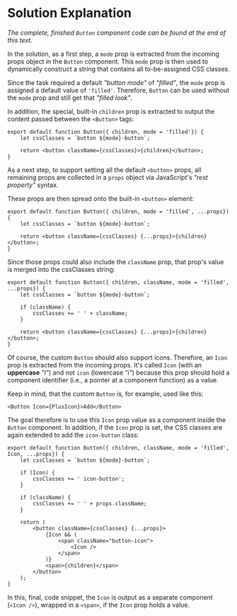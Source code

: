 # Solution Explanation

<i>The complete, finished `Button` component code can be found at the end of this text.</i>

In the solution, as a first step, a `mode` prop is extracted from the incoming props object in the `Button` component. This `mode` prop is then used to dynamically construct a string that contains all to-be-assigned CSS classes.

Since the task required a default <i>"button mode"</i> of <i>"filled"</i>, the `mode` prop is assigned a default value of `'filled'`. Therefore, `Button` can be used without the `mode` prop and still get that <i>"filled look"</i>.

In addition, the special, built-in `children` prop is extracted to output the content passed between the `<Button>` tags:

```
export default function Button({ children, mode = 'filled'}) {
    let cssClasses = `button ${mode}-button`;

    return <button className={cssClasses}>{children}</button>;
}
```

As a next step, to support setting all the default `<button>` props, all remaining props are collected in a `props` object via JavaScript's <i>"rest property"</i> syntax.

These props are then spread onto the built-in `<button>` element:

```
export default function Button({ children, mode = 'filled', ...props}) {
    let cssClasses = `button ${mode}-button`;

    return <button className={cssClasses} {...props}>{children}</button>;
}
```

Since those props could also include the `className` prop, that prop's value is merged into the cssClasses string:

```
export default function Button({ children, className, mode = 'filled', ...props}) {
    let cssClasses = `button ${mode}-button`;

    if (className) {
        cssClasses += ' ' + className;
    }

    return <button className={cssClasses} {...props}>{children}</button>;
}
```

Of course, the custom `Button` should also support icons. Therefore, an `Icon` prop is extracted from the incoming props. It's called `Icon` (with an <b>uppercase</b> <i>"I"</i>) and not `icon` (lowercase <i>"i"</i>) because this prop should hold a component identifier (i.e., a pointer at a component function) as a value.

Keep in mind, that the custom `Button` is, for example, used like this:

```
<Button Icon={PlusIcon}>Add</Button>
```

The goal therefore is to use this `Icon` prop value as a component inside the `Button` component. In addition, if the `Icon` prop is set, the CSS classes are again extended to add the `icon-button` class:

```
export default function Button({ children, className, mode = 'filled', Icon, ...props}) {
    let cssClasses = `button ${mode}-button`;

    if (Icon) {
        cssClasses += ' icon-button';
    }

    if (className) {
        cssClasses += ' ' + props.className;
    }

    return (
        <button className={cssClasses} {...props}>
            {Icon && (
                <span className="button-icon">
                    <Icon />
                </span>
            )}
            <span>{children}</span>
        </button>
    );
}
```

In this, final, code snippet, the `Icon` is output as a separate component (`<Icon />`), wrapped in a `<span>`, if the `Icon` prop holds a value.
